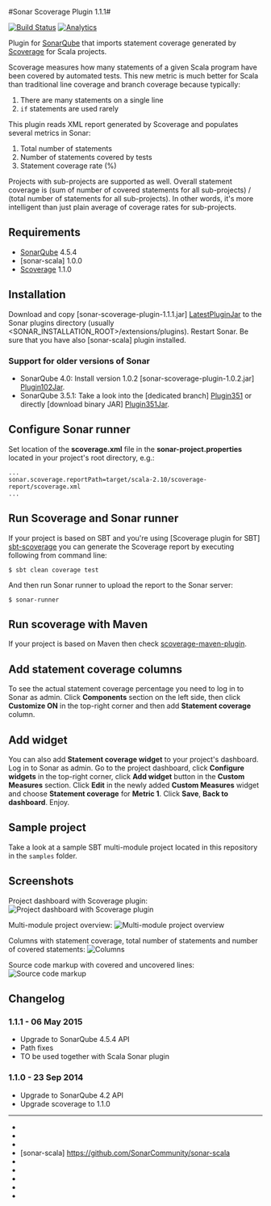 #Sonar Scoverage Plugin 1.1.1#

[![Build Status](https://travis-ci.org/RadoBuransky/sonar-scoverage-plugin.png)](https://travis-ci.org/RadoBuransky/sonar-scoverage-plugin)
[![Analytics](https://ga-beacon.appspot.com/UA-55603212-2/sonar-scoverage-plugin)](https://github.com/igrigorik/ga-beacon)

Plugin for [SonarQube] that imports statement coverage generated by [Scoverage] for Scala projects.

Scoverage measures how many statements of a given Scala program have been covered by automated tests. This
new metric is much better for Scala than traditional line coverage and branch coverage because typically:

 1. There are many statements on a single line
 2. `if` statements are used rarely

This plugin reads XML report generated by Scoverage and populates several metrics in Sonar:

 1. Total number of statements
 2. Number of statements covered by tests
 3. Statement coverage rate (%)

Projects with sub-projects are supported as well. Overall statement coverage is (sum of number of covered statements
for all sub-projects) / (total number of statements for all sub-projects). In other words, it's more intelligent than
just plain average of coverage rates for sub-projects.

## Requirements ##

- [SonarQube] 4.5.4
- [sonar-scala] 1.0.0
- [Scoverage] 1.1.0

## Installation ##

Download and copy [sonar-scoverage-plugin-1.1.1.jar] [LatestPluginJar] to the Sonar plugins directory
(usually <SONAR_INSTALLATION_ROOT>/extensions/plugins). Restart Sonar. Be sure that you have also [sonar-scala] plugin installed.

### Support for older versions of Sonar ###

- SonarQube 4.0: Install version 1.0.2 [sonar-scoverage-plugin-1.0.2.jar] [Plugin102Jar].
- SonarQube 3.5.1: Take a look into the [dedicated branch] [Plugin351] or directly [download binary JAR] [Plugin351Jar].

## Configure Sonar runner ##

Set location of the **scoverage.xml** file in the **sonar-project.properties** located in your project's
root directory, e.g.:

    ...
    sonar.scoverage.reportPath=target/scala-2.10/scoverage-report/scoverage.xml
    ...

## Run Scoverage and Sonar runner ##

If your project is based on SBT and you're using [Scoverage plugin for SBT] [sbt-scoverage] you can
generate the Scoverage report by executing following from command line:

    $ sbt clean coverage test

And then run Sonar runner to upload the report to the Sonar server:

    $ sonar-runner

## Run scoverage with Maven

If your project is based on Maven then check [scoverage-maven-plugin].

## Add statement coverage columns ##

To see the actual statement coverage percentage you need to log in to Sonar as admin.
Click **Components** section on the left side, then click **Customize ON** in the top-right corner and then
add **Statement coverage** column.

## Add widget ##

You can also add **Statement coverage widget** to your project's dashboard. Log in to Sonar as admin. Go to
the project dashboard, click **Configure widgets** in the top-right corner, click **Add widget** button in
the **Custom Measures** section. Click **Edit** in the newly added **Custom Measures** widget and choose
**Statement coverage** for **Metric 1**. Click **Save**, **Back to dashboard**. Enjoy.

## Sample project ##

Take a look at a sample SBT multi-module project located in this repository in the `samples` folder.

## Screenshots ##

Project dashboard with Scoverage plugin:
![Project dashboard with Scoverage plugin](/doc/img/01_dashboard.png "Project dashboard with Scoverage plugin")

Multi-module project overview:
![Multi-module project overview](/doc/img/02_detail.png "Multi-module project overview")

Columns with statement coverage, total number of statements and number of covered statements:
![Columns](/doc/img/03_columns.png "Columns")

Source code markup with covered and uncovered lines:
![Source code markup](/doc/img/04_coverage.png "Source code markup")

## Changelog ##

### 1.1.1 - 06 May 2015 ###
- Upgrade to SonarQube 4.5.4 API
- Path fixes
- TO be used together with Scala Sonar plugin

### 1.1.0 - 23 Sep 2014 ###

- Upgrade to SonarQube 4.2 API
- Upgrade scoverage to 1.1.0

---

- [LatestPluginJar]: https://github.com/RadoBuransky/sonar-scoverage-plugin/releases/download/1.1.1/sonar-scoverage-plugin-1.1.1.jar
- [Plugin102Jar]: https://github.com/RadoBuransky/sonar-scoverage-plugin/releases/download/1.0.2/sonar-scoverage-plugin-1.0.2.jar
- [SonarQube]: http://www.sonarqube.org/ "SonarQube"
- [sonar-scala] https://github.com/SonarCommunity/sonar-scala
- [Scoverage]: https://github.com/scoverage/scalac-scoverage-plugin "Scoverage"
- [sbt-scoverage]: https://github.com/scoverage/sbt-scoverage
- [scoverage-maven-plugin]: https://github.com/scoverage/scoverage-maven-plugin
- [Plugin351]: https://github.com/RadoBuransky/sonar-scoverage-plugin/tree/sonar3.5.1
- [Plugin351Jar]: https://github.com/RadoBuransky/sonar-scoverage-plugin/releases/download/v1.0.2-Sonar3.5.1/sonar-scoverage-plugin-sonar3.5.1-1.0.2.jar
